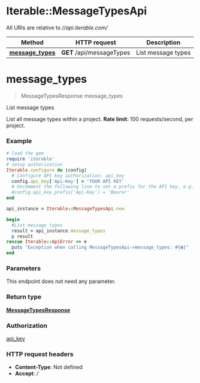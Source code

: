 # Iterable::MessageTypesApi

All URIs are relative to *//api.iterable.com/*

Method | HTTP request | Description
------------- | ------------- | -------------
[**message_types**](MessageTypesApi.md#message_types) | **GET** /api/messageTypes | List message types

# **message_types**
> MessageTypesResponse message_types

List message types

List all message types within a project. <b>Rate limit</b>: 100 requests/second, per project.

### Example
```ruby
# load the gem
require 'iterable'
# setup authorization
Iterable.configure do |config|
  # Configure API key authorization: api_key
  config.api_key['Api-Key'] = 'YOUR API KEY'
  # Uncomment the following line to set a prefix for the API key, e.g. 'Bearer' (defaults to nil)
  #config.api_key_prefix['Api-Key'] = 'Bearer'
end

api_instance = Iterable::MessageTypesApi.new

begin
  #List message types
  result = api_instance.message_types
  p result
rescue Iterable::ApiError => e
  puts "Exception when calling MessageTypesApi->message_types: #{e}"
end
```

### Parameters
This endpoint does not need any parameter.

### Return type

[**MessageTypesResponse**](MessageTypesResponse.md)

### Authorization

[api_key](../README.md#api_key)

### HTTP request headers

 - **Content-Type**: Not defined
 - **Accept**: */*



